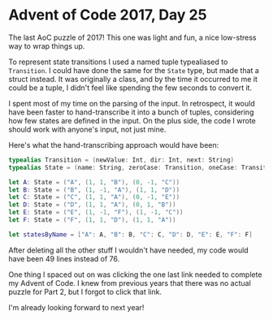 # Advent of Code 2017, Day 25

The last AoC puzzle of 2017!  This one was light and fun, a nice low-stress way to wrap things up.

To represent state transitions I used a named tuple typealiased to `Transition`.  I could have done the same for the `State` type, but made that a struct instead.  It was originally a class, and by the time it occurred to me it could be a tuple, I didn't feel like spending the few seconds to convert it.

I spent most of my time on the parsing of the input.  In retrospect, it would have been faster to hand-transcribe it into a bunch of tuples, considering how few states are defined in the input.  On the plus side, the code I wrote should work with anyone's input, not just mine.

Here's what the hand-transcribing approach would have been:

```swift
typealias Transition = (newValue: Int, dir: Int, next: String)
typealias State = (name: String, zeroCase: Transition, oneCase: Transition)

let A: State = ("A", (1, 1, "B"), (0, -1, "C"))
let B: State = ("B", (1, -1, "A"), (1, 1, "D"))
let C: State = ("C", (1, 1, "A"), (0, -1, "E"))
let D: State = ("D", (1, 1, "A"), (0, 1, "B"))
let E: State = ("E", (1, -1, "F"), (1, -1, "C"))
let F: State = ("F", (1, 1, "D"), (1, 1, "A"))

let statesByName = ["A": A, "B": B, "C": C, "D": D, "E": E, "F": F]
```

After deleting all the other stuff I wouldn't have needed, my code would have been 49 lines instead of 76.

One thing I spaced out on was clicking the one last link needed to complete my Advent of Code.  I knew from previous years that there was no actual puzzle for Part 2, but I forgot to click that link.

I'm already looking forward to next year!

